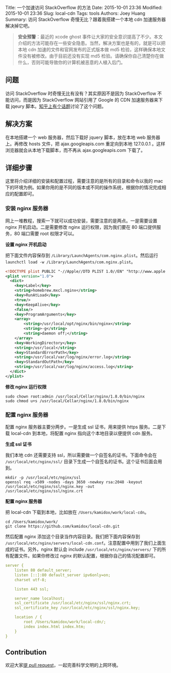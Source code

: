 Title: 一个加速访问 StackOverflow 的方法
Date: 2015-10-01 23:36
Modified: 2015-10-01 23:36
Slug: local-cdn
Tags: tools
Authors: Joey Huang
Summary: 访问 StackOverflow 奇慢无比？跟着我搭建一个本地 cdn 加速服务器解决掉它吧。

> **安全预警**：最近的 xcode ghost 事件让大家的安全意识提高了不少。本文介绍的方法可能存在一些安全隐患。当然，解决方案也是有的，就是可以把本地 cdn 加速的文件和官网发布的正式版本做 md5 检验，这样确保本地文件没有被修改。由于目前还没有实现 md5 检验。请确保你自己清楚你在做什么，否则可能导致你的计算机被恶意的人植入后门。


## 问题

访问 StackOverflow 时奇慢无比有没有？其实原因不是因为 StackOverflow 不能访问，而是因为 StackOverflow 网站引用了 Google 的 CDN 加速服务器来下载 jqeury 脚本。[知乎上有个话题][1]讨论了这个问题。

## 解决方案

在本地搭建一个 web 服务器，然后下载好 jquery 脚本，放在本地 web 服务器上。再修改 hosts 文件，把 ajax.googleapis.com 重定向到本地 127.0.0.1 。这样浏览器就会从本地下载脚本，而不再从 ajax.googleapis.com 下载了。

## 详细步骤

这里将介绍详细的安装和配置过程，需要注意的是所有的目录和命令以我的 mac 下的环境为例。如果你用的是不同的版本或不同的操作系统，根据你的情况完成相应的配置即可。

### 安装 nginx 服务器

网上一堆教程，搜索一下就可以成功安装，需要注意的是两点。一是需要设置 nginx 开机启动。二是需要修改 nginx 运行权限，因为我们要在 80 端口提供服务，80 端口需要 root 权限才可以。

**设置 nginx 开机启动**

把下面文件内容保存到 `/Library/LaunchAgents/com.nginx.plist`。然后运行 `launchctl load -w /Library/LaunchAgents/com.nginx.plist`。

```xml
<!DOCTYPE plist PUBLIC "-//Apple//DTD PLIST 1.0//EN" "http://www.apple.com/DTDs/PropertyList-1.0.dtd">
<plist version="1.0">
  <dict>
    <key>Label</key>
    <string>homebrew.mxcl.nginx</string>
    <key>RunAtLoad</key>
    <true/>
    <key>KeepAlive</key>
    <false/>
    <key>ProgramArguments</key>
    <array>
        <string>/usr/local/opt/nginx/bin/nginx</string>
        <string>-g</string>
        <string>daemon off;</string>
    </array>
    <key>WorkingDirectory</key>
    <string>/usr/local</string>
    <key>StandardErrorPath</key>
    <string>/usr/local/var/log/nginx/error.log</string>
    <key>StandardOutPath</key>
    <string>/usr/local/var/log/nginx/access.log</string>
  </dict>
</plist>
```


**修改 nginx 运行权限**

```shell
sudo chown root:admin /usr/local/Cellar/nginx/1.8.0/bin/nginx
sudo chmod u+s /usr/local/Cellar/nginx/1.8.0/bin/nginx
```

### 配置 nginx 服务器

配置 nginx 服务器主要分两步。一是生成 ssl 证书，用来提供 https 服务。二是下载 local-cdn 到本地，将配置 nginx 指向这个本地目录以便提供 cdn 服务。

**生成 ssl 证书**

我们本地 cdn 还需要支持 ssl，所以需要做一个自签名的证书。下面命令会在 `/usr/local/etc/nginx/ssl/` 目录下生成一个自签名的证书。这个证书后面会用到。

```shell
mkdir -p /usr/local/etc/nginx/ssl
openssl req -x509 -nodes -days 3650 -newkey rsa:2048 -keyout /usr/local/etc/nginx/ssl/nginx.key -out /usr/local/etc/nginx/ssl/nginx.crt
```

**配置 nginx 服务器**

把 local-cdn 下载到本地，比如放在 `/Users/kamidox/work/local-cdn`。

```shell
cd /Users/kamidox/work/
git clone https://github.com/kamidox/local-cdn.git
```

然后配置 nginx 添加这个目录当作内容目录。我们把下面内容保存到 `/usr/local/etc/nginx/servers/local-cdn.conf`。注意配置中用到了我们上面生成的证书。另外，nginx 默认会 include `/usr/local/etc/nginx/servers/` 下的所有配置文件。如果你修改过 nginx 的默认配置，根据你自己的情况配置即可。

```yml
server {
    listen 80 default_server;
    listen [::]:80 default_server ipv6only=on;
    charset utf-8;

    listen 443 ssl;

    server_name localhost;
    ssl_certificate /usr/local/etc/nginx/ssl/nginx.crt;
    ssl_certificate_key /usr/local/etc/nginx/ssl/nginx.key;

    location / {
        root /Users/kamidox/work/local-cdn/;
        index index.html index.htm;
    }
}
```

## Contribution

欢迎大家[提 pull request][2]，一起完善科学文明的上网环境。


[1]: http://www.zhihu.com/question/22909851
[2]: https://github.com/kamidox/local-cdn
